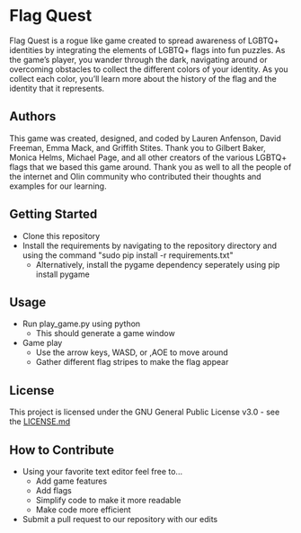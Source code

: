 # Flag Quest
Flag Quest is a rogue like game created to spread
awareness of LGBTQ+ identities by integrating the elements
of LGBTQ+ flags into fun puzzles. As the game’s player, you
wander through the dark, navigating around or overcoming
obstacles to collect the different colors of your identity.
As you collect each color, you’ll learn more about the
history of the flag and the identity that it represents.

## Authors
This game was created, designed, and coded by Lauren Anfenson,
David Freeman, Emma Mack, and Griffith Stites. Thank you to
Gilbert Baker, Monica Helms, Michael Page, and all other
creators of the various LGBTQ+ flags that we based this game
around. Thank you as well to all the people of the internet
and Olin community who contributed their thoughts and examples
for our learning.

## Getting Started
* Clone this repository
* Install the requirements by navigating to the repository
directory and using the command "sudo pip install -r requirements.txt"
  * Alternatively, install the pygame dependency seperately
  using pip install pygame

## Usage
* Run play_game.py using python
  * This should generate a game window
* Game play
  * Use the arrow keys, WASD, or ,AOE to move around
  * Gather different flag stripes to make the flag appear

## License
This project is licensed under the GNU General Public
License v3.0 - see the [LICENSE.md](https://github.com/sd19spring/final-project-david-emma-griffith-lauren/blob/master/LICENSE)

## How to Contribute
* Using your favorite text editor feel free to...
  * Add game features
  * Add flags
  * Simplify code to make it more readable
  * Make code more efficient
* Submit a pull request to our repository with our edits

